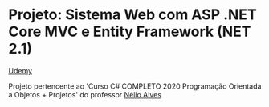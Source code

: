 # Projeto: Sistema Web com ASP .NET Core MVC e Entity Framework (NET 2.1)

[Udemy](https://www.udemy.com/course/programacao-orientada-a-objetos-csharp/)

Projeto pertencente ao 'Curso C# COMPLETO 2020 Programação Orientada a Objetos + Projetos' do professor [Nélio Alves](https://www.udemy.com/user/nelio-alves/)
